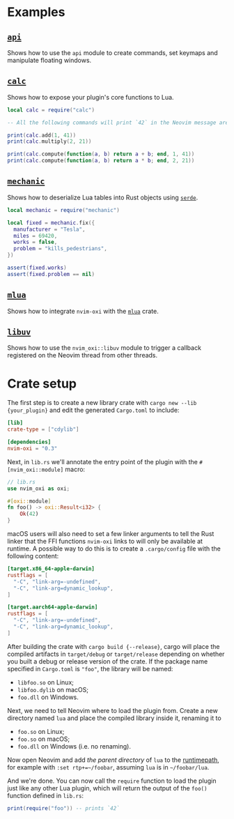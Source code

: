 # Examples

## [`api`](./api.rs)

Shows how to use the `api` module to create commands, set keymaps and
manipulate floating windows.

## [`calc`](./calc.rs)

Shows how to expose your plugin's core functions to Lua.

```lua
local calc = require("calc")

-- All the following commands will print `42` in the Neovim message area.

print(calc.add(1, 41))
print(calc.multiply(2, 21))

print(calc.compute(function(a, b) return a + b; end, 1, 41))
print(calc.compute(function(a, b) return a * b; end, 2, 21))
```

## [`mechanic`](./mechanic.rs)

Shows how to deserialize Lua tables into Rust objects using
[`serde`](https://serde.rs).

```lua
local mechanic = require("mechanic")

local fixed = mechanic.fix({
  manufacturer = "Tesla",
  miles = 69420,
  works = false,
  problem = "kills_pedestrians",
})

assert(fixed.works)
assert(fixed.problem == nil)
```

## [`mlua`](./mlua.rs)

Shows how to integrate `nvim-oxi` with the
[`mlua`](https://github.com/khvzak/mlua) crate.

## [`libuv`](./libuv.rs)

Shows how to use the `nvim_oxi::libuv` module to trigger a callback registered
on the Neovim thread from other threads.

# Crate setup

The first step is to create a new library crate with `cargo new --lib
{your_plugin}` and edit the generated `Cargo.toml` to include:

```toml
[lib]
crate-type = ["cdylib"]

[dependencies]
nvim-oxi = "0.3"
```

Next, in `lib.rs` we'll annotate the entry point of the plugin with the
`#[nvim_oxi::module]` macro:

```rust
// lib.rs
use nvim_oxi as oxi;

#[oxi::module]
fn foo() -> oxi::Result<i32> {
    Ok(42)
}
```

macOS users will also need to set a few linker arguments to tell the Rust
linker that the FFI functions `nvim-oxi` links to will only be available at
runtime. A possible way to do this is to create a `.cargo/config` file with the
following content:

```toml
[target.x86_64-apple-darwin]
rustflags = [
  "-C", "link-arg=-undefined",
  "-C", "link-arg=dynamic_lookup",
]

[target.aarch64-apple-darwin]
rustflags = [
  "-C", "link-arg=-undefined",
  "-C", "link-arg=dynamic_lookup",
]
```

After building the crate with `cargo build {--release}`, cargo will place the
compiled artifacts in `target/debug` or `target/release` depending on whether
you built a debug or release version of the crate. If the package name
specified in `Cargo.toml` is `"foo"`, the library will be named:

  - `libfoo.so` on Linux;
  - `libfoo.dylib` on macOS;
  - `foo.dll` on Windows.

Next, we need to tell Neovim where to load the plugin from. Create a new
directory named `lua` and place the compiled library inside it, renaming it to

  - `foo.so` on Linux;
  - `foo.so` on macOS;
  - `foo.dll` on Windows (i.e. no renaming).

Now open Neovim and add *the parent directory* of `lua` to the
[runtimepath](https://neovim.io/doc/user/options.html#'runtimepath'), for
example with `:set rtp+=~/foobar`, assuming `lua` is in `~/foobar/lua`.

And we're done. You can now call the `require` function to load the plugin just
like any other Lua plugin, which will return the output of the `foo()` function
defined in `lib.rs`:

```lua
print(require("foo")) -- prints `42`
```
